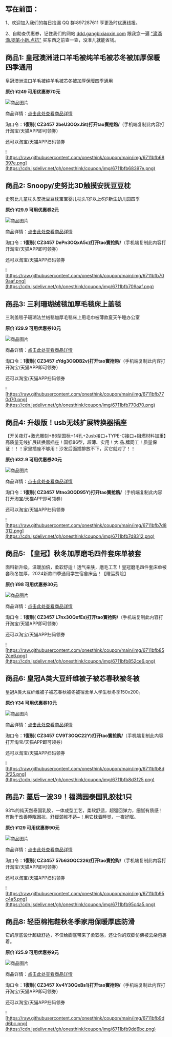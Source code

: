 ## 写在前面：

1、欢迎加入我们的每日捡漏 QQ 群:897287611 享更及时优惠线报。

2、自助查优惠券，记住我们的网站 [ddd.gangbixiaoxin.com](https://ddd.gangbixiaoxin.com) 跟我念一遍 ["滴滴滴.钢笔小新.点抗"](https://ddd.gangbixiaoxin.com) 买东西之前查一查，没准儿就能省钱。

## 商品1: 皇冠澳洲进口羊毛被纯羊毛被芯冬被加厚保暖四季通用

皇冠澳洲进口羊毛被纯羊毛被芯冬被加厚保暖四季通用

**原价 ¥249 可用优惠券70元**

![商品图片](https://img.alicdn.com/bao/uploaded/i4/6000000006283/O1CN01EJ06J61wHfTsb8J1o_!!6000000006283-0-sm.jpg)

商品详情：[点击此处查看商品详情](https://s.click.taobao.com/t?e=m%3D2%26s%3DXVv%2FEXM2To5w4vFB6t2Z2ueEDrYVVa64yK8Cckff7TVRAdhuF14FMf9U49ZzAWB55x%2BIUlGKNpXWbLW7uhxyboGvCrJWHk1%2FTyVl44vrPmd3miNKHWpinpVm%2FOAUUFw71qrpxiwMoCNxc1AtbZGVSz1as9dE8xRAUY7hrUMeysSMHuv7RoNv0Q0jFsbsQ7KWngShFsDv8CqZbHh5BbpIwu%2FK3M7s2Km8B5573wsdfvX6%2FuMvUk0mI5QzpmHun%2BZzwzzMEQiiMytVkSKsL%2FKbNdOG7fwodBwmz5z6ZDUnxVny1pCHcckW63e7ltOOqc2Pca2JNko0gYMhhQs2DjqgEA%3D%3D&amp;union_lens=lensId:TAPI@1729216425@0b5e1429_136f_1929d54aca2_8279@01)

淘口令：**1復制( CZ3457 2beU3OQxJSt)打开tao寳抢购/**（手机端复制此内容打开淘宝/天猫APP即可领券）</p>

还可以淘宝/天猫APP扫码领券

![https://raw.githubusercontent.com/onesthink/coupon/main/img/6711bfb68397e.png](https://cdn.jsdelivr.net/gh/onesthink/coupon/img/6711bfb68397e.png)

## 商品2: Snoopy/史努比3D触摸安抚豆豆枕

史努比儿童枕头安抚豆豆枕宝宝婴儿枕头1岁以上6岁新生幼儿园四季

**原价 ¥29.9 可用优惠券2元**

![商品图片](https://img.alicdn.com/bao/uploaded/i1/6000000001555/O1CN01JWisOt1NMEsdO18DB_!!6000000001555-0-sm.jpg)

商品详情：[点击此处查看商品详情](https://s.click.taobao.com/t?e=m%3D2%26s%3DP%2BokOIx%2BvRRw4vFB6t2Z2ueEDrYVVa64yK8Cckff7TVRAdhuF14FMf9U49ZzAWB5lovu%2FCElQOvWbLW7uhxyboGvCrJWHk1%2FTyVl44vrPmd3miNKHWpinpVm%2FOAUUFw71qrpxiwMoCNxc1AtbZGVSz1as9dE8xRAUY7hrUMeysSMHuv7RoNv0Q0jFsbsQ7KWDKAQy1hk02FMD%2BY4l%2BEpmoxdZ52y5lyV%2FM3pnER%2BFA%2B8Dlf6IyLMMUM1F6Y4N5ldwzzMEQiiMytVkSKsL%2FKbNdOG7fwodBwmz5z6ZDUnxVmPeS4sGISRTQu4p15mfzl7ca2JNko0gYMhhQs2DjqgEA%3D%3D&amp;union_lens=lensId:TAPI@1729216427@2133c759_12ba_1929d54b549_a806@01)

淘口令：**1復制( CZ3457 DePn3OQxA5c)打开tao寳抢购/**（手机端复制此内容打开淘宝/天猫APP即可领券）</p>

还可以淘宝/天猫APP扫码领券

![https://raw.githubusercontent.com/onesthink/coupon/main/img/6711bfb709aaf.png](https://cdn.jsdelivr.net/gh/onesthink/coupon/img/6711bfb709aaf.png)

## 商品3: 三利珊瑚绒毯加厚毛毯床上盖毯

三利盖毯子珊瑚法兰绒毯加厚毛毯床上用毛巾被薄款夏天午睡办公室

**原价 ¥29.9 可用优惠券10元**

![商品图片](https://img.alicdn.com/bao/uploaded/i2/6000000003965/O1CN01rm3tCl1fA1OtpFDXb_!!6000000003965-0-sm.jpg)

商品详情：[点击此处查看商品详情](https://s.click.taobao.com/t?e=m%3D2%26s%3Dp2bGDCAtnDhw4vFB6t2Z2ueEDrYVVa64yK8Cckff7TVRAdhuF14FMf9U49ZzAWB579%2FTFaMDK6TWbLW7uhxyboGvCrJWHk1%2FTyVl44vrPmd3miNKHWpinpVm%2FOAUUFw71qrpxiwMoCNxc1AtbZGVSz1as9dE8xRAUY7hrUMeysSMHuv7RoNv0Q0jFsbsQ7KW93C7QhLRQrdrgKeKEpjMRfGOPFChfnHlxvEoDyTzJCUgQ9JpqB3x7ugibFzQpTh%2BwzzMEQiiMytVkSKsL%2FKbNdOG7fwodBwmS%2FkCkShXfQMKhyuEil21whjcoFHsTY4wca2JNko0gYMhhQs2DjqgEA%3D%3D&amp;union_lens=lensId:TAPI@1729216429@213c42f6_128e_1929d54bc60_be8d@01)

淘口令：**1復制( CZ3457 cYdg3OQDB2v)打开tao寳抢购/**（手机端复制此内容打开淘宝/天猫APP即可领券）</p>

还可以淘宝/天猫APP扫码领券

![https://raw.githubusercontent.com/onesthink/coupon/main/img/6711bfb770d70.png](https://cdn.jsdelivr.net/gh/onesthink/coupon/img/6711bfb770d70.png)

## 商品4: 升级版！usb无线扩展转换器插座

【开关夜灯+激光雕刻+86型国标+14孔+2usb接口+TYPE-C接口+阻燃材料加重】高质量无线扩展转换器插座！国标86型，超薄、实用！大.品.牌同工！质量保证！！！家里插座不够用！沙发后面插排放不下，买它就对了！！

**原价 ¥32.9 可用优惠券20元**

![商品图片](https://img.alicdn.com/imgextra/i4/2217777404702/O1CN01xPwTsr1kbZIezPN7r_!!2217777404702.jpg)

商品详情：[点击此处查看商品详情](https://s.click.taobao.com/t?e=m%3D2%26s%3Ds1mIcq4A05lw4vFB6t2Z2ueEDrYVVa64yK8Cckff7TVRAdhuF14FMX4UxLHNXF0gJ1gyddu7kN%2FWbLW7uhxyboGvCrJWHk1%2FTyVl44vrPmd3miNKHWpinpVm%2FOAUUFw71qrpxiwMoCNxc1AtbZGVS%2FFbkDgpjpH%2FtyudTsSuh6bNEPXytV9ALoS4zvCRUrquDQ2GNmSMQQFycWYZpz7NDh8iBJF4dltmsbc4Bn%2FZygtnrEsS1ejVwM3%2BBCkj14V%2FiH0wIJxfsKsbkJ5QxPS2Ci%2FKfJmqgrYAfWsUjZoD5RDY10H%2BosICXWk9OsFbAoJcDseal0NfMDXJpWvVCAyWdKJn5AyUbPoV&amp;union_lens=lensId:TAPI@1729216430@216622e7_12cd_1929d54c301_23c5@01)

淘口令：**1復制( CZ3457 Mtno3OQD95Y)打开tao寳抢购/**（手机端复制此内容打开淘宝/天猫APP即可领券）</p>

还可以淘宝/天猫APP扫码领券

![https://raw.githubusercontent.com/onesthink/coupon/main/img/6711bfb7d8312.png](https://cdn.jsdelivr.net/gh/onesthink/coupon/img/6711bfb7d8312.png)

## 商品5: 【皇冠】秋冬加厚磨毛四件套床单被套

面料新升级，温暖加倍，柔软舒适！透气亲肤，磨毛工艺！皇冠磨毛四件套床单被套秋冬加厚，2024新款四季通用学生宿舍床品！【赠运费险】

**原价 ¥98 可用优惠券30元**

![商品图片](https://gw.alicdn.com/bao/uploaded/i1/725677994/O1CN015INCaa28vJ8apUUG2_!!725677994.jpg)

商品详情：[点击此处查看商品详情](https://s.click.taobao.com/t?e=m%3D2%26s%3DjKeXWUT9ADxw4vFB6t2Z2ueEDrYVVa64yK8Cckff7TVRAdhuF14FMX4UxLHNXF0g8sviUM61dt3WbLW7uhxyboGvCrJWHk1%2FTyVl44vrPmd3miNKHWpinpVm%2FOAUUFw71qrpxiwMoCNxc1AtbZGVSz1as9dE8xRAUY7hrUMeysSMHuv7RoNv0Q0jFsbsQ7KWBEpTVcFGH5oDd7I3cQElgJAQCE1Vx8tX4XqC7wxL83rk1Hgfybi39X8NEkFK43%2BtlbRMz6GTKAYZjQKfJ2UQf03O4wtQ3K90k8IJaq3v7HIJd3lQ%2FHjhxH2Y1%2FJN4%2BUFX0%2B3obhRTo5xKmPmpIKZsA%3D%3D&amp;union_lens=lensId:TAPI@1729216432@21676e63_1298_1929d54ca20_3472@01)

淘口令：**1復制( CZ3457 L7nx3OQxfEs)打开tao寳抢购/**（手机端复制此内容打开淘宝/天猫APP即可领券）</p>

还可以淘宝/天猫APP扫码领券

![https://raw.githubusercontent.com/onesthink/coupon/main/img/6711bfb852ce6.png](https://cdn.jsdelivr.net/gh/onesthink/coupon/img/6711bfb852ce6.png)

## 商品6: 皇冠A类大豆纤维被子被芯春秋被冬被

皇冠A类大豆纤维被子被芯春秋被冬被宿舍单人学生秋冬季150x200。

**原价 ¥34 可用优惠券10元**

![商品图片](https://img.alicdn.com/imgextra/i2/2518125158/O1CN01mgON7j1nyPuEumDzV_!!2518125158.jpg)

商品详情：[点击此处查看商品详情](https://s.click.taobao.com/t?e=m%3D2%26s%3DsAstev7YsZ1w4vFB6t2Z2ueEDrYVVa64yK8Cckff7TVRAdhuF14FMX4UxLHNXF0gxq3IhSJN6GTWbLW7uhxyboGvCrJWHk1%2FTyVl44vrPmd3miNKHWpinpVm%2FOAUUFw71qrpxiwMoCNxc1AtbZGVSz1as9dE8xRAUY7hrUMeysSMHuv7RoNv0Q0jFsbsQ7KWkmo6%2FjtNTrLUKs8s%2BBhCOWLKUKy4WpnW15aeX6T1gSz%2F53sD%2BsbEI3PLzjm6ZFkplbRMz6GTKAYZjQKfJ2UQf03O4wtQ3K90k8IJaq3v7HL1uX168pRNKEA7t338oJaoX0%2B3obhRTo5xKmPmpIKZsA%3D%3D&amp;union_lens=lensId:TAPI@1729216434@21667e2f_1261_1929d54d056_8586@01)

淘口令：**1復制( CZ3457 CV9T3OQC22Y)打开tao寳抢购/**（手机端复制此内容打开淘宝/天猫APP即可领券）</p>

还可以淘宝/天猫APP扫码领券

![https://raw.githubusercontent.com/onesthink/coupon/main/img/6711bfb8d3f25.png](https://cdn.jsdelivr.net/gh/onesthink/coupon/img/6711bfb8d3f25.png)

## 商品7: 蕞后一波39！福满园泰国乳胶枕1只

93%的纯天然泰国乳胶，一体成型工艺，柔软舒适，超强回弹力，细腻有质感！有助于改善睡眠困扰，舒缓颈椎不适~！用它枕着睡觉，一夜好眠。

**原价 ¥129 可用优惠券90元**

![商品图片](https://img.alicdn.com/imgextra/i2/2809342395/O1CN01Kql91f1TYxWnhcCuV_!!2809342395.jpg)

商品详情：[点击此处查看商品详情](https://s.click.taobao.com/t?e=m%3D2%26s%3DA8u3GF%2BO%2Fv1w4vFB6t2Z2ueEDrYVVa64yK8Cckff7TVRAdhuF14FMX4UxLHNXF0g1aH1Hk3GeOjWbLW7uhxyboGvCrJWHk1%2FTyVl44vrPmd3miNKHWpinpVm%2FOAUUFw71qrpxiwMoCNxc1AtbZGVS2UdWHa6%2FsfVYs2GH%2FOZ5VQLZMqoQW%2BfuKGzo1lVxIioyTOTHZ85Vx6jTphdJbDO3rakxCrZVxK%2FCXQNw8RrKRIrVwIt9C2SjX7%2FfYfacPNilbRMz6GTKAYZjQKfJ2UQf03O4wtQ3K90uPwKbyPejWY%2FtNi7T6I7CkHbCfn0vB1vX0%2B3obhRTo5xKmPmpIKZsA%3D%3D&amp;union_lens=lensId:TAPI@1729216436@21508c4e_12de_1929d54d838_202f@01)

淘口令：**1復制( CZ3457 57b63OQC226)打开tao寳抢购/**（手机端复制此内容打开淘宝/天猫APP即可领券）</p>

还可以淘宝/天猫APP扫码领券

![https://raw.githubusercontent.com/onesthink/coupon/main/img/6711bfb95c4a5.png](https://cdn.jsdelivr.net/gh/onesthink/coupon/img/6711bfb95c4a5.png)

## 商品8: 轻臣棉拖鞋秋冬季家用保暖厚底防滑

它的厚底设计超级舒适，不仅给脚底带来了柔软感，还让你的双脚仿佛被云朵包裹着。

**原价 ¥25.9 可用优惠券9元**

![商品图片](https://img.alicdn.com/i1/2216065278931/O1CN01kzNWKX2FqSAevdHQq_!!2216065278931.jpg)

商品详情：[点击此处查看商品详情](https://s.click.taobao.com/t?e=m%3D2%26s%3DuIP2uzmlaMNw4vFB6t2Z2ueEDrYVVa64yK8Cckff7TVRAdhuF14FMX4UxLHNXF0gMMgx22UI05bWbLW7uhxyboGvCrJWHk1%2FTyVl44vrPmd3miNKHWpinpVm%2FOAUUFw71qrpxiwMoCNxc1AtbZGVS9RlXbFWli5XQK9118fHxJbNEPXytV9ALoS4zvCRUrquaW%2F6hpo14PrR9SqpIiJMGES3sEJtdxqqZ7jsxyDfrvQER1mragvI%2F0SGX18%2FmCXe96rdDhOXN3UbkJ5QxPS2Ci%2FKfJmqgrYAfWsUjZoD5RBQvBDfgL%2FmLwVxYGOJxInrDseal0NfMDXJpWvVCAyWdKJn5AyUbPoV&amp;union_lens=lensId:TAPI@1729216438@2150931d_12a7_1929d54df29_b03a@01)

淘口令：**1復制( CZ3457 Xv4Y3OQxBs1)打开tao寳抢购/**（手机端复制此内容打开淘宝/天猫APP即可领券）</p>

还可以淘宝/天猫APP扫码领券

![https://raw.githubusercontent.com/onesthink/coupon/main/img/6711bfb9dd6bc.png](https://cdn.jsdelivr.net/gh/onesthink/coupon/img/6711bfb9dd6bc.png)

